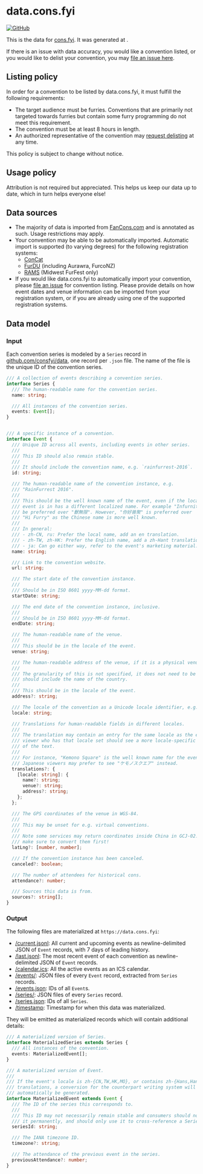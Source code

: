 # data.cons.fyi

[![GitHub](https://img.shields.io/badge/github-%23121011.svg?style=for-the-badge&logo=github&logoColor=white)](https://github.com/consfyi/data)

This is the data for [cons.fyi](https://cons.fyi). It was generated at <span id="timestamp"></span><script type="module">document.getElementById('timestamp').textContent = new Date(await (await fetch('/timestamp')).text()).toString();</script>.

If there is an issue with data accuracy, you would like a convention listed, or you would like to delist your convention, you may [file an issue here](https://github.com/consfyi/data/issues/new).

## Listing policy

In order for a convention to be listed by data.cons.fyi, it must fulfill the following requirements:

- The target audience must be furries. Conventions that are primarily not targeted towards furries but contain some furry programming do not meet this requirement.
- The convention must be at least 8 hours in length.
- An authorized representative of the convention may [request delisting](https://github.com/consfyi/data/issues/new?template=edit-convention.yml&delist=true) at any time.

This policy is subject to change without notice.

## Usage policy

Attribution is not required but appreciated. This helps us keep our data up to date, which in turn helps everyone else!

## Data sources

- The majority of data is imported from [FanCons.com](https://fancons.com) and is annotated as such. Usage restrictions may apply.
- Your convention may be able to be automatically imported. Automatic import is supported (to varying degrees) for the following registration systems:
  - [ConCat](https://concat.app)
  - [FurDU](https://furdu.com.au) (including Aurawra, FurcoNZ)
  - [RAMS](https://reg.furfest.org) (Midwest FurFest only)
- If you would like data.cons.fyi to automatically import your convention, please [file an issue](https://github.com/consfyi/data/issues/new?template=add-convention.yml) for convention listing. Please provide details on how event dates and venue information can be imported from your registration system, or if you are already using one of the supported registration systems.

## Data model

### Input

Each convention series is modeled by a `Series` record in [github.com/consfyi/data](https://github.com/consfyi/data), one record per `.json` file. The name of the file is the unique ID of the convention series.

```typescript
/// A collection of events describing a convention series.
interface Series {
  /// The human-readable name for the convention series.
  name: string;

  /// All instances of the convention series.
  events: Event[];
}


/// A specific instance of a convention.
interface Event {
  /// Unique ID across all events, including events in other series.
  ///
  /// This ID should also remain stable.
  ///
  /// It should include the convention name, e.g. `rainfurrest-2016`.
  id: string;

  /// The human-readable name of the convention instance, e.g.
  /// "RainFurrest 2016".
  ///
  /// This should be the well known name of the event, even if the locale the
  /// event is in has a different localized name. For example "Infurnity" should
  /// be preferred over "獸無限". However, "你好兽聚" is preferred over
  /// "Hi Furry" as the Chinese name is more well known.
  ///
  /// In general:
  /// - zh-CN, ru: Prefer the local name, add an en translation.
  /// - zh-TW, zh-HK: Prefer the English name, add a zh-Hant translation.
  /// - ja: Can go either way, refer to the event's marketing material.
  name: string;

  /// Link to the convention website.
  url: string;

  /// The start date of the convention instance.
  ///
  /// Should be in ISO 8601 yyyy-MM-dd format.
  startDate: string;

  /// The end date of the convention instance, inclusive.
  ///
  /// Should be in ISO 8601 yyyy-MM-dd format.
  endDate: string;

  /// The human-readable name of the venue.
  ///
  /// This should be in the locale of the event.
  venue: string;

  /// The human-readable address of the venue, if it is a physical venue.
  ///
  /// The granularity of this is not specified, it does not need to be exact. It
  /// should include the name of the country.
  ///
  /// This should be in the locale of the event.
  address?: string;

  /// The locale of the convention as a Unicode locale identifier, e.g. "en-US".
  locale: string;

  /// Translations for human-readable fields in different locales.
  ///
  /// The translation may contain an entry for the same locale as the event if a
  /// viewer who has that locale set should see a more locale-specific version
  /// of the text.
  ///
  /// For instance, "Kemono Square" is the well known name for the event, but
  /// Japanese viewers may prefer to see "ケモノスクエア" instead.
  translations?: {
    [locale: string]: {
      name?: string;
      venue?: string;
      address?: string;
    };
  };

  /// The GPS coordinates of the venue in WGS-84.
  ///
  /// This may be unset for e.g. virtual conventions.
  ///
  /// Note some services may return coordinates inside China in GCJ-02. Please
  /// make sure to convert them first!
  latLng?: [number, number];

  /// If the convention instance has been canceled.
  canceled?: boolean;

  /// The number of attendees for historical cons.
  attendance?: number;

  /// Sources this data is from.
  sources?: string[];
}
```

### Output

The following files are materialized at `https://data.cons.fyi`:
- [/current.jsonl](/current.jsonl): All current and upcoming events as newline-delimited JSON of `Event` records, with 7 days of leading history.
- [/last.jsonl](/last.jsonl): The most recent event of each convention as newline-delimited JSON of `Event` records.
- [/calendar.ics](/calendar.ics): All the active events as an ICS calendar.
- [/events/](/events/): JSON files of every `Event` record, extracted from `Series` records.
- [/events.json](/events.json): IDs of all `Event`s.
- [/series/](/series/): JSON files of every `Series` record.
- [/series.json](/series.json): IDs of all `Series`.
- [/timestamp](/timestamp): Timestamp for when this data was materialized.

They will be emitted as materialized records which will contain additional details:

```typescript
/// A materialized version of Series.
interface MaterializedSeries extends Series {
  /// All instances of the convention.
  events: MaterializedEvent[];
}

/// A materialized version of Event.
///
/// If the event's locale is zh-{CN,TW,HK,MO}, or contains zh-{Hans,Hant}
/// translations, a conversion for the counterpart writing system will
/// automatically be generated.
interface MaterializedEvent extends Event {
  /// The ID of the series this corresponds to.
  ///
  /// This ID may not necessarily remain stable and consumers should not store
  /// it permanently, and should only use it to cross-reference a Series record.
  seriesId: string;

  /// The IANA timezone ID.
  timezone?: string;

  /// The attendance of the previous event in the series.
  previousAttendance?: number;
}
```
